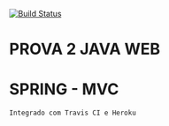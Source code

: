 [![Build Status](https://travis-ci.org/pedroida/prova2-web4.svg?branch=master)](https://travis-ci.org/pedroida/prova2-web4)
# PROVA 2 JAVA WEB
# SPRING - MVC
`Integrado com Travis CI e Heroku`